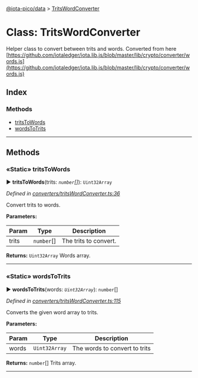 [@iota-pico/data](../README.md) > [TritsWordConverter](../classes/tritswordconverter.md)



# Class: TritsWordConverter


Helper class to convert between trits and words. Converted from here [https://github.com/iotaledger/iota.lib.js/blob/master/lib/crypto/converter/words.js](https://github.com/iotaledger/iota.lib.js/blob/master/lib/crypto/converter/words.js)

## Index

### Methods

* [tritsToWords](tritswordconverter.md#tritstowords)
* [wordsToTrits](tritswordconverter.md#wordstotrits)



---
## Methods
<a id="tritstowords"></a>

### «Static» tritsToWords

► **tritsToWords**(trits: *`number`[]*): `Uint32Array`



*Defined in [converters/tritsWordConverter.ts:36](https://github.com/iotaeco/iota-pico-data/blob/fd25b7f/src/converters/tritsWordConverter.ts#L36)*



Convert trits to words.


**Parameters:**

| Param | Type | Description |
| ------ | ------ | ------ |
| trits | `number`[]   |  The trits to convert. |





**Returns:** `Uint32Array`
Words array.






___

<a id="wordstotrits"></a>

### «Static» wordsToTrits

► **wordsToTrits**(words: *`Uint32Array`*): `number`[]



*Defined in [converters/tritsWordConverter.ts:115](https://github.com/iotaeco/iota-pico-data/blob/fd25b7f/src/converters/tritsWordConverter.ts#L115)*



Converts the given word array to trits.


**Parameters:**

| Param | Type | Description |
| ------ | ------ | ------ |
| words | `Uint32Array`   |  The words to convert to trits |





**Returns:** `number`[]
Trits array.






___


